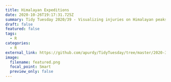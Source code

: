 ```yaml
---
title: Himalayan Expeditions
date: 2020-10-26T19:17:31.725Z
summary: Tidy Tuesday 2020/39 - Visualizing injuries on Himalayan peaks over the years
draft: false
featured: false
tags:
  - R
categories:
  - R
external_link: https://github.com/apurdy/TidyTuesday/tree/master/2020-39
image:
  filename: featured.png
  focal_point: Smart
  preview_only: false
---
```

